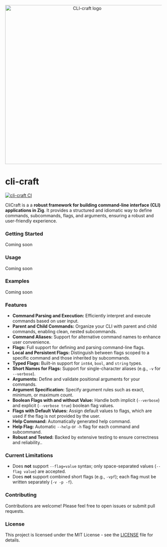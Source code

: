 <p align="center">
  <img width="512" height="512" alt="CLI-craft logo" src="https://github.com/user-attachments/assets/92851868-5ae6-434d-afe6-8e8b731189f4" />
</p>

# cli-craft

[![cli-craft CI](https://github.com/SarthakMakhija/cli-craft/actions/workflows/build.yml/badge.svg)](https://github.com/SarthakMakhija/cli-craft/actions/workflows/build.yml)

CliCraft is a a **robust framework for building command-line interface (CLI) applications in Zig**. It provides a structured and idiomatic way to define commands, subcommands, flags, and arguments, ensuring a robust and user-friendly experience.

### Getting Started

Coming soon

### Usage

Coming soon

### Examples

Coming soon

### Features

- **Command Parsing and Execution:** Efficiently interpret and execute commands based on user input.
- **Parent and Child Commands:** Organize your CLI with parent and child commands, enabling clean, nested subcommands.
- **Command Aliases:** Support for alternative command names to enhance user convenience.
- **Flags:** Full support for defining and parsing command-line flags.
- **Local and Persistent Flags:** Distinguish between flags scoped to a specific command and those inherited by subcommands.
- **Typed Flags:** Built-in support for `int64`, `bool`, and `string` types.
- **Short Names for Flags:** Support for single-character aliases (e.g., `-v` for `--verbose`).
- **Arguments:** Define and validate positional arguments for your commands.
- **Argument Specification:** Specify argument rules such as exact, minimum, or maximum count.
- **Boolean Flags with and without Value:** Handle both implicit (`--verbose`) and explicit (`--verbose true`) boolean flag values.
- **Flags with Default Values:** Assign default values to flags, which are used if the flag is not provided by the user.
- **Help Command:** Automatically generated help command.
- **Help Flag:** Automatic `--help` or `-h` flag for each command and subcommand.
- **Robust and Tested:** Backed by extensive testing to ensure correctness and reliability..

### Current Limitations

- Does **not** support `--flag=value` syntax; only space-separated values (`--flag value`) are accepted.
- Does **not** support combined short flags (e.g., `-vpf`); each flag must be written separately (`-v -p -f`).

### Contributing

Contributions are welcome! Please feel free to open issues or submit pull requests.

### License
This project is licensed under the MIT License - see the [LICENSE](https://github.com/SarthakMakhija/cli-craft/blob/main/LICENSE) file for details.

